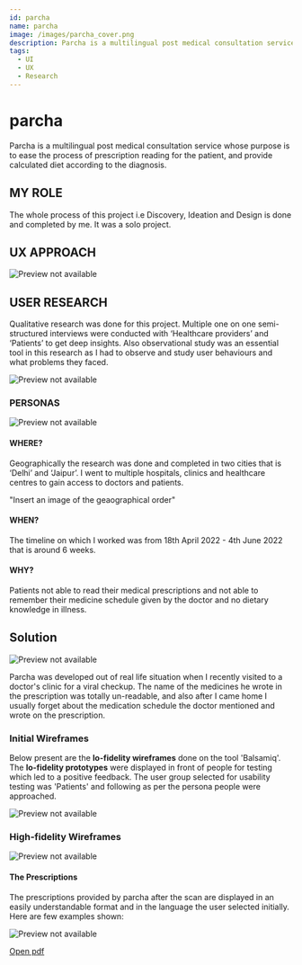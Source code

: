 ```yaml
---
id: parcha
name: parcha
image: /images/parcha_cover.png
description: Parcha is a multilingual post medical consultation service.
tags: 
  - UI
  - UX
  - Research
---
```


# **parcha**

Parcha is a multilingual post medical consultation service whose 
purpose is to ease the process of prescription reading 
for the patient, and provide calculated diet according 
to the diagnosis.




## MY ROLE

The whole process of this project i.e Discovery, Ideation and Design is done and completed by me. It was a solo project.


## UX APPROACH

![Preview not available](/images/user-centered.png)





## USER RESEARCH

Qualitative research was done for this project. Multiple one on one semi-structured interviews were conducted with ‘Healthcare providers’ and ‘Patients’ to get deep insights. Also observational study was an essential tool in this research as I had to observe and study user behaviours and what problems they faced.

![Preview not available](/images/miro.jpg)

### PERSONAS

![Preview not available](/images/persona.png)

#### WHERE?

Geographically the research was done and completed in two cities that is ‘Delhi’ and ‘Jaipur’. I went to multiple hospitals, clinics and healthcare centres to gain access to doctors and patients.

"Insert an image of the geaographical order"

#### WHEN?

The timeline on which I worked was from 18th April 2022 - 4th June 2022 that is around 6 weeks.

#### WHY?


Patients not able to read their medical prescriptions and not able to remember their medicine schedule given by the doctor and no dietary knowledge in illness.

## Solution

![Preview not available](/images/Parcha.png)


Parcha was developed out of real life situation when I recently visited to a doctor's clinic for a viral checkup. The name of the medicines he wrote in the prescription was totally un-readable, and also after I came home I usually forget about the medication schedule the doctor mentioned and wrote on the prescription.

### Initial Wireframes

Below present are the **lo-fidelity wireframes** done on the tool 'Balsamiq'.
The **lo-fidelity prototypes** were displayed in front of people for testing which led to a positive feedback. The user group selected for usability testing was 'Patients' and following as per the persona people were approached.

![Preview not available](/images/lowireframe.png)

 
### High-fidelity Wireframes

![Preview not available](/images/initialscreens.png)

#### **The Prescriptions**

The prescriptions provided by parcha after the scan are displayed in an easily understandable format and in the language the user selected initially. Here are few examples shown:

![Preview not available](/images/prescriptions.png)



[Open pdf](/pdf/Parcha.pdf)